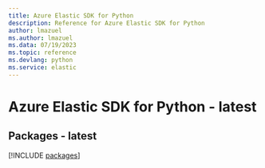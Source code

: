 ```yaml
---
title: Azure Elastic SDK for Python
description: Reference for Azure Elastic SDK for Python
author: lmazuel
ms.author: lmazuel
ms.data: 07/19/2023
ms.topic: reference
ms.devlang: python
ms.service: elastic
---
```

# Azure Elastic SDK for Python - latest
## Packages - latest
[!INCLUDE [packages](elastic-index.md)]